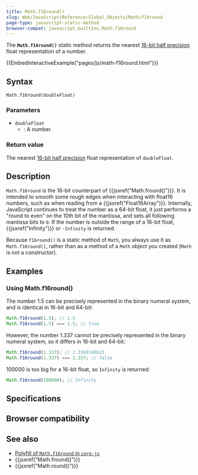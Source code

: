 ```yaml
---
title: Math.f16round()
slug: Web/JavaScript/Reference/Global_Objects/Math/f16round
page-type: javascript-static-method
browser-compat: javascript.builtins.Math.f16round
---
```




The **`Math.f16round()`** static method returns the nearest [16-bit half precision](https://en.wikipedia.org/wiki/Half-precision_floating-point_format) float representation of a number.

{{EmbedInteractiveExample("pages/js/math-f16round.html")}}

## Syntax

```js-nolint
Math.f16round(doubleFloat)
```

### Parameters

- `doubleFloat`
  - : A number.

### Return value

The nearest [16-bit half precision](https://en.wikipedia.org/wiki/Half-precision_floating-point_format) float representation of `doubleFloat`.

## Description

`Math.f16round` is the 16-bit counterpart of {{jsxref("Math.fround()")}}. It is intended to smooth some rough edges when interacting with float16 numbers, such as when reading from a {{jsxref("Float16Array")}}. Internally, JavaScript continues to treat the number as a 64-bit float, it just performs a "round to even" on the 10th bit of the mantissa, and sets all following mantissa bits to `0`. If the number is outside the range of a 16-bit float, {{jsxref("Infinity")}} or `-Infinity` is returned.

Because `f16round()` is a static method of `Math`, you always use it as `Math.f16round()`, rather than as a method of a `Math` object you created (`Math` is not a constructor).

## Examples

### Using Math.f16round()

The number 1.5 can be precisely represented in the binary numeral system, and is identical in 16-bit and 64-bit:

```js
Math.f16round(1.5); // 1.5
Math.f16round(1.5) === 1.5; // true
```

However, the number 1.337 cannot be precisely represented in the binary numeral system, so it differs in 16-bit and 64-bit:

```js
Math.f16round(1.337); // 1.3369140625
Math.f16round(1.337) === 1.337; // false
```

100000 is too big for a 16-bit float, so `Infinity` is returned:

```js
Math.f16round(100000); // Infinity
```

## Specifications



## Browser compatibility



## See also

- [Polyfill of `Math.f16round` in `core-js`](https://github.com/zloirock/core-js#float16-methods)
- {{jsxref("Math.fround()")}}
- {{jsxref("Math.round()")}}
